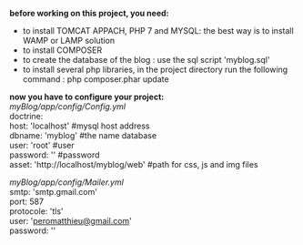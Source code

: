 __before working on this project, you need:__  
- to install TOMCAT APPACH, PHP 7 and MYSQL: the best way is to install WAMP or LAMP solution
- to install COMPOSER
- to create the database of the blog : use the sql script 'myblog.sql'
- to install several php libraries, in the project directory run the following command : php composer.phar update
  
__now you have to configure your project:__  
*myBlog/app/config/Config.yml*  
doctrine:  
host: 'localhost' #mysql host address  
dbname: 'myblog' #the name database  
user: 'root' #user  
password: '' #password  
asset: 'http://localhost/myblog/web' #path for css, js and img files  
  
*myBlog/app/config/Mailer.yml*  
smtp: 'smtp.gmail.com'  
port: 587  
protocole: 'tls'  
user: 'peromatthieu@gmail.com'  
password: ''  

